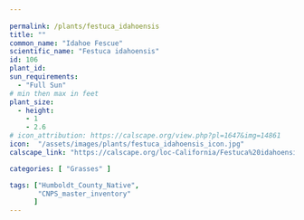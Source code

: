 ```yaml
---
 
permalink: /plants/festuca_idahoensis
title: ""
common_name: "Idahoe Fescue"
scientific_name: "Festuca idahoensis"
id: 106 
plant_id: 
sun_requirements:
  - "Full Sun"
# min then max in feet
plant_size:
  - height: 
    - 1
    - 2.6
# icon_attribution: https://calscape.org/view.php?pl=1647&img=14861
icon:  "/assets/images/plants/festuca_idahoensis_icon.jpg"
calscape_link: "https://calscape.org/loc-California/Festuca%20idahoensis(%20)"

categories: [ "Grasses" ]

tags: ["Humboldt_County_Native",
       "CNPS_master_inventory"
      ]
---
```




